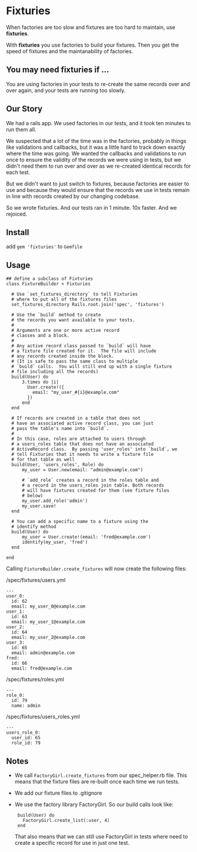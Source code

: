 # Fixturies

When factories are too slow and fixtures are too hard to maintain, use **fixturies**.

With **fixturies** you use factories to build your fixtures.  Then you get the speed
of fixtures and the maintanability of factories.

## You may need fixturies if ...

You are using factories in your tests to re-create the same records over and over
again, and your tests are running too slowly.

## Our Story

We had a rails app.  We used factories in our tests, and it took ten minutes to run them all.

We suspected that a lot of the time was in the factories, probably in things like validations and callbacks, but it was a little hard to track down exactly where the time was going.  We wanted the callbacks and validations to run once to ensure the validity of the records we were using in tests, but we didn't need them to run over and over as we re-created identical records for each test.  

But we didn't want to just switch to fixtures, because factories are easier to use and because they would ensure that the records we use in tests remain in line with records created by our changing codebase.

So we wrote fixturies.  And our tests ran in 1 minute.  10x faster.  And we rejoiced.

## Install

add `gem 'fixturies'` to `Gemfile`

## Usage

    ## define a subclass of Fixturies
    class FixtureBuilder < Fixturies

      # Use `set_fixtures_directory` to tell Fixturies 
      # where to put all of the fixtures files
      set_fixtures_directory Rails.root.join('spec', 'fixtures')

      # Use the `build` method to create
      # the records you want available to your tests.
      #
      # Arguments are one or more active record
      # classes and a block.
      # 
      # Any active record class passed to `build` will have
      # a fixture file created for it.  The file will include
      # any records created inside the block.
      # (It is safe to pass the same class to multiple
      # `build` calls.  You will still end up with a single fixture
      # file including all the records) 
      build(User) do
          3.times do |i|
            User.create!({
              email: "my_user_#{i}@example.com"
            })
          end
      end

      # If records are created in a table that does not 
      # have an associated active record class, you can just
      # pass the table's name into `build`. 
      #
      # In this case, roles are attached to users through
      # a users_roles table that does not have an associated
      # ActiveRecord class.  By passing 'user_roles' into `build`, we
      # tell Fixturies that it needs to write a fixture file
      # for that table as well
      build(User, 'users_roles', Role) do
          my_user = User.new(email: "admin@example.com")

          # `add_role` creates a record in the roles table and
          # a record in the users_roles join table. Both records
          # will have fixtures created for them (see fixture files
          # below)
          my_user.add_role('admin')
          my_user.save!
      end

      # You can add a specific name to a fixture using the
      # identify method
      build(User) do
          my_user = User.create!(email: 'fred@example.com')
          identify(my_user, 'fred')
      end

    end


Calling `FixtureBuilder.create_fixtures` will now create the following files:

/spec/fixtures/users.yml
  
    ---
    user_0:
      id: 62
      email: my_user_0@example.com
    user_1:
      id: 63
      email: my_user_1@example.com
    user_2:
      id: 64
      email: my_user_2@example.com
    user_3:
      id: 65
      email: admin@example.com
    fred:
      id: 66
      email: fred@example.com

/spec/fixtures/roles.yml

    ---
    role_0:
      id: 79
      name: admin

/spec/fixtures/users_roles.yml

    ---
    users_role_0:
      user_id: 65
      role_id: 79


## Notes

 * We call `FactoryGirl.create_fixtures` from our spec_helper.rb file.  This means that the fixture files
   are re-built once each time we run tests.
 * We add our fixture files to .gitignore
 * We use the factory library FactoryGirl.  So our build calls look like:

        build(User) do
          FactoryGirl.create_list(:user, 4)
        end

   That also means that we can still use FactoryGirl in tests where need to create a specific record for use in just one test.
